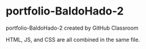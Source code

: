 # portfolio-BaldoHado-2
portfolio-BaldoHado-2 created by GitHub Classroom


HTML, JS, and CSS are all combined in the same file.

